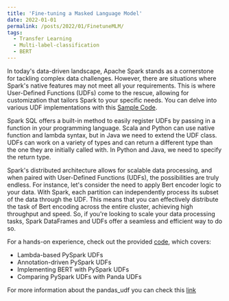```yaml
---
title: 'Fine-tuning a Masked Language Model'
date: 2022-01-01
permalink: /posts/2022/01/FinetuneMLM/
tags:
  - Transfer Learning
  - Multi-label-classification
  - BERT
---
```


In today's data-driven landscape, Apache Spark stands as a cornerstone for tackling complex data challenges. However, there are situations where Spark's native features may not meet all your requirements. This is where User-Defined Functions (UDFs) come to the rescue, allowing for customization that tailors Spark to your specific needs. You can delve into various UDF implementations with this [Sample Code](https://colab.research.google.com/drive/11pq1m0oxQZJh2EPhYwax4bLKbriK05Uv?usp=sharing).

Spark SQL offers a built-in method to easily register UDFs by passing in a function in your programming language. Scala and Python can use native function and lambda syntax, but in Java we need to extend the UDF class.
UDFs can work on a variety of types and can return a different type than the one they are initially called with. In Python and Java, we need to specify the return type.

Spark's distributed architecture allows for scalable data processing, and when paired with User-Defined Functions (UDFs), the possibilities are truly endless. For instance, let's consider the need to apply Bert encoder logic to your data. With Spark, each partition can independently process its subset of the data through the UDF. This means that you can effectively distribute the task of Bert encoding across the entire cluster, achieving high throughput and speed. So, if you're looking to scale your data processing tasks, Spark DataFrames and UDFs offer a seamless and efficient way to do so.

For a hands-on experience, check out the provided [code](https://colab.research.google.com/drive/11pq1m0oxQZJh2EPhYwax4bLKbriK05Uv?usp=sharing), which covers:

  * Lambda-based PySpark UDFs
  * Annotation-driven PySpark UDFs
  * Implementing BERT with PySpark UDFs
  * Comparing PySpark UDFs with Panda UDFs

For more information about the pandas_udf you can check this [link](https://www.databricks.com/blog/2017/10/30/introducing-vectorized-udfs-for-pyspark.html)









 
